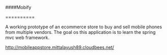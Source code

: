 
####Mobify

==========

A working prototype of an ecommerce store to buy and sell mobile phones from multiple vendors. 
The goal os this application is to learn the spring mvc web framework.

http://mobileappstore.mittalayush89.cloudbees.net/
